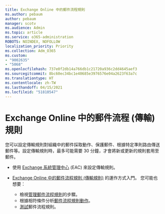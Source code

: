 ```yaml
---
title: Exchange Online 中的郵件流程規則
ms.author: pebaum
author: pebaum
manager: scotv
ms.audience: Admin
ms.topic: article
ms.service: o365-administration
ROBOTS: NOINDEX, NOFOLLOW
localization_priority: Priority
ms.collection: Adm_O365
ms.custom:
- "9002635"
- "5068"
ms.openlocfilehash: 737e0f2db14a766db1c21720a936c2dd4645aef3
ms.sourcegitcommit: 8bc60ec34bc1e40685e3976576e04a2623f63a7c
ms.translationtype: HT
ms.contentlocale: zh-TW
ms.lasthandoff: 04/15/2021
ms.locfileid: "51810547"
---
```

# <a name="mail-flow-transport-rules-in-exchange-online"></a>Exchange Online 中的郵件流程 (傳輸) 規則

您可以設定傳輸規則對組織中的郵件採取動作、保護郵件、根據特定準則路由傳送郵件等。設定傳輸規則時，最多可能需要 30 分鐘，才會將新或更新的規則套用至郵件。

- 使用 [Exchange 系統管理中心](https://go.microsoft.com/fwlink/p/?linkid=834822) (EAC) 來設定傳輸規則。

- [Exchange Online 中的郵件流程規則 (傳輸規則)](https://docs.microsoft.com/exchange/security-and-compliance/mail-flow-rules/mail-flow-rules) 的運作方式入門。 您可能也想要：

    - 檢視[管理郵件流程規則](https://docs.microsoft.com/exchange/security-and-compliance/mail-flow-rules/manage-mail-flow-rules)的步驟。
    - 根據相符條件分析[郵件流程規則動作](https://docs.microsoft.com/exchange/security-and-compliance/mail-flow-rules/mail-flow-rule-actions)。
    - [測試](https://docs.microsoft.com/exchange/security-and-compliance/mail-flow-rules/test-mail-flow-rules)郵件流程規則。
